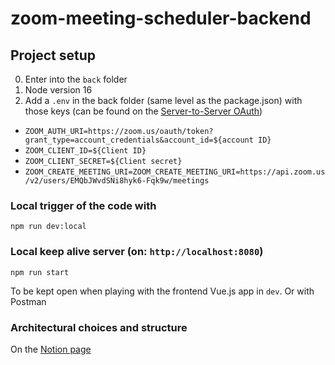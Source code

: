 # zoom-meeting-scheduler-backend

## Project setup
0. Enter into the `back` folder
1. Node version 16
2. Add a `.env` in the back folder (same level as the package.json) with those keys (can be found on the [Server-to-Server OAuth](https://marketplace.zoom.us/develop/apps/F2lMl2mXRAmIiAalDGjQ5A/credentials))
  - `ZOOM_AUTH_URI=https://zoom.us/oauth/token?grant_type=account_credentials&account_id=${account ID}`
  - `ZOOM_CLIENT_ID=${Client ID}`
  - `ZOOM_CLIENT_SECRET=${Client secret}`
  - `ZOOM_CREATE_MEETING_URI=ZOOM_CREATE_MEETING_URI=https://api.zoom.us/v2/users/EMQbJWvdSNi8hyk6-Fqk9w/meetings`


### Local trigger of the code with
```
npm run dev:local
```

### Local keep alive server (on: `http://localhost:8080`)
```
npm run start
```
To be kept open when playing with the frontend Vue.js app in `dev`. Or with Postman

### Architectural choices and structure
On the [Notion page](https://thomassohet.notion.site/Technical-Challenge-674a66b9a25845938dcac1a4df4a3df3)

